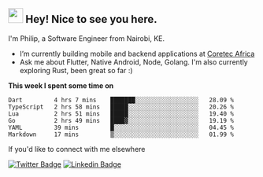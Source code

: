 <h2><img src="https://slackmojis.com/emojis/3643-cool-doge/download" width="30"/> Hey! Nice to see you here.</h2>

<p>I'm Philip, a Software Engineer from Nairobi, KE. 

- I’m currently building mobile and backend applications at [Coretec Africa](https://coretecafrica.com/)</br>
- Ask me about Flutter, Native Android, Node, Golang. I'm also currently exploring Rust, been great so far :)</p>

**This week I spent some time on**
<!--START_SECTION:waka-->

```text
Dart         4 hrs 7 mins    ███████░░░░░░░░░░░░░░░░░░   28.09 %
TypeScript   2 hrs 58 mins   █████░░░░░░░░░░░░░░░░░░░░   20.26 %
Lua          2 hrs 51 mins   █████░░░░░░░░░░░░░░░░░░░░   19.40 %
Go           2 hrs 49 mins   ████▓░░░░░░░░░░░░░░░░░░░░   19.19 %
YAML         39 mins         █░░░░░░░░░░░░░░░░░░░░░░░░   04.45 %
Markdown     17 mins         ▒░░░░░░░░░░░░░░░░░░░░░░░░   01.99 %
```

<!--END_SECTION:waka-->

If you'd like to connect with me elsewhere

[![Twitter Badge](https://img.shields.io/badge/-Twitter-1ca0f1?style=flat-square&labelColor=1ca0f1&logo=twitter&logoColor=white&link=https://twitter.com/_diogorodrigues)](https://twitter.com/kimathiphil)  [![Linkedin Badge](https://img.shields.io/badge/-LinkedIn-blue?style=flat-square&logo=Linkedin&logoColor=white&link=https://www.linkedin.com/in/philip-kimathi-2604a9114/)](https://www.linkedin.com/in/philip-kimathi-2604a9114/)
